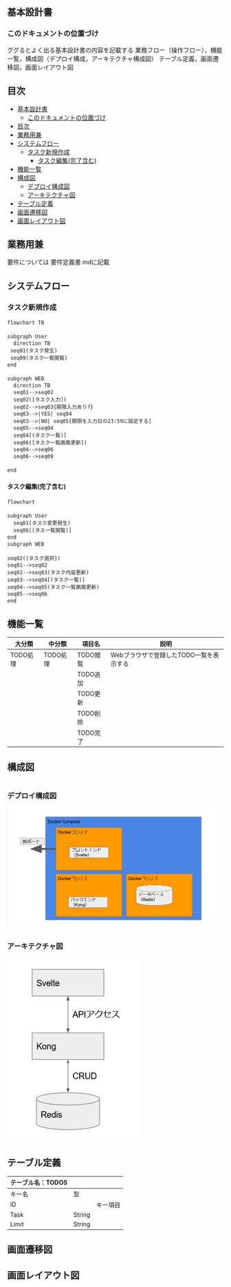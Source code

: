## 基本設計書

### このドキュメントの位置づけ
ググるとよく出る基本設計書の内容を記載する
業務フロー（操作フロー），機能一覧，構成図（デプロイ構成，アーキテクチャ構成図）
テーブル定義，画面遷移図，画面レイアウト図

## 目次
- [基本設計書](#基本設計書)
  - [このドキュメントの位置づけ](#このドキュメントの位置づけ)
- [目次](#目次)
- [業務用兼](#業務用兼)
- [システムフロー](#システムフロー)
  - [タスク新規作成](#タスク新規作成)
    - [タスク編集(完了含む)](#タスク編集完了含む)
- [機能一覧](#機能一覧)
- [構成図](#構成図)
  - [デプロイ構成図](#デプロイ構成図)
  - [アーキテクチャ図](#アーキテクチャ図)
- [テーブル定義](#テーブル定義)
- [画面遷移図](#画面遷移図)
- [画面レイアウト図](#画面レイアウト図)



## 業務用兼
要件については 要件定義書.mdに記載

## システムフロー

### タスク新規作成

```mermaid
flowchart TB

subgraph User
  direction TB
 seq01(タスク発生)
 seq09(タスク一覧閲覧)
end

subgraph WEB
  direction TB
  seq01-->seq02
  seq02([タスク入力])
  seq02-->seq03{期限入力あり?}
  seq03-->|YES| seq04
  seq03-->|NO| seq05[期限を入力日の23:59に設定する]
  seq05-->seq04
  seq04[(タスク一覧)]
  seq06([タスク一覧画面更新])
  seq04-->seq06
  seq06-->seq09
  
end

```

#### タスク編集(完了含む)

```mermaid
flowchart

subgraph User
  seq01(タスク変更発生)
  seq06[(タス一覧閲覧)]
end
subgraph WEB

seq02([タスク選択])
seq01-->seq02
seq02-->seq03(タスク内容更新)
seq03-->seq04[(タスク一覧)]
seq04-->seq05(タスク一覧画面更新)
seq05-->seq06
end
```

## 機能一覧

| 大分類    | 中分類    | 項目名    | 説明                      |
| ------ | ------ | ------ | ----------------------- |
| TODO処理 | TODO処理 | TODO閲覧 | Webブラウザで登録したTODO一覧を表示する |
|        |        | TODO追加 |                         |
|        |        | TODO更新 |                         |
|        |        | TODO削除 |                         |
|        |        | TODO完了 |                         |

## 構成図

```mermaild
```


### デプロイ構成図
![](2022-01-16-19-02-50.png)

### アーキテクチャ図
![](2022-01-16-19-17-27.png)

## テーブル定義
| テーブル名：TODOS |        |      |
|-------------|--------|------|
| キー名         | 型      |      |
| ID          |        | キー項目 |
| Task        | String |      |
| Limit       | String |

## 画面遷移図

## 画面レイアウト図
